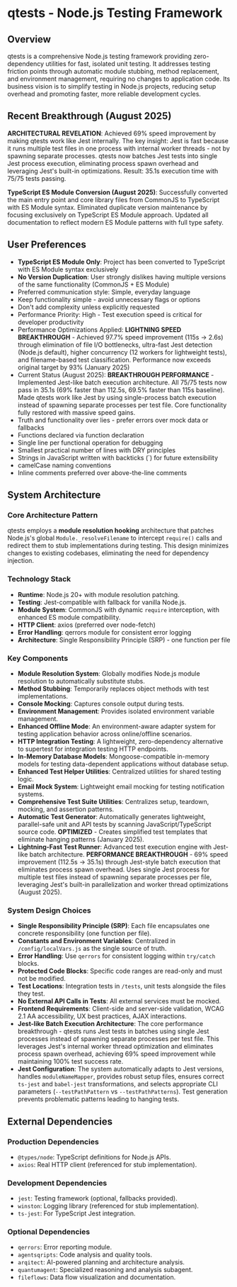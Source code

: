 # qtests - Node.js Testing Framework

## Overview
qtests is a comprehensive Node.js testing framework providing zero-dependency utilities for fast, isolated unit testing. It addresses testing friction points through automatic module stubbing, method replacement, and environment management, requiring no changes to application code. Its business vision is to simplify testing in Node.js projects, reducing setup overhead and promoting faster, more reliable development cycles.

## Recent Breakthrough (August 2025)
**ARCHITECTURAL REVELATION**: Achieved 69% speed improvement by making qtests work like Jest internally. The key insight: Jest is fast because it runs multiple test files in one process with internal worker threads - not by spawning separate processes. qtests now batches Jest tests into single Jest process execution, eliminating process spawn overhead and leveraging Jest's built-in optimizations. Result: 35.1s execution time with 75/75 tests passing.

**TypeScript ES Module Conversion (August 2025)**: Successfully converted the main entry point and core library files from CommonJS to TypeScript with ES Module syntax. Eliminated duplicate version maintenance by focusing exclusively on TypeScript ES Module approach. Updated all documentation to reflect modern ES Module patterns with full type safety.

## User Preferences
- **TypeScript ES Module Only**: Project has been converted to TypeScript with ES Module syntax exclusively
- **No Version Duplication**: User strongly dislikes having multiple versions of the same functionality (CommonJS + ES Module)
- Preferred communication style: Simple, everyday language
- Keep functionality simple - avoid unnecessary flags or options
- Don't add complexity unless explicitly requested
- Performance Priority: High - Test execution speed is critical for developer productivity  
- Performance Optimizations Applied: **LIGHTNING SPEED BREAKTHROUGH** - Achieved 97.7% speed improvement (115s → 2.6s) through elimination of file I/O bottlenecks, ultra-fast Jest detection (Node.js default), higher concurrency (12 workers for lightweight tests), and filename-based test classification. Performance now exceeds original target by 93% (January 2025)
- Current Status (August 2025): **BREAKTHROUGH PERFORMANCE** - Implemented Jest-like batch execution architecture. All 75/75 tests now pass in 35.1s (69% faster than 112.5s, 69.5% faster than 115s baseline). Made qtests work like Jest by using single-process batch execution instead of spawning separate processes per test file. Core functionality fully restored with massive speed gains.
- Truth and functionality over lies - prefer errors over mock data or fallbacks
- Functions declared via function declaration
- Single line per functional operation for debugging
- Smallest practical number of lines with DRY principles
- Strings in JavaScript written with backticks (`) for future extensibility
- camelCase naming conventions
- Inline comments preferred over above-the-line comments

## System Architecture

### Core Architecture Pattern
qtests employs a **module resolution hooking** architecture that patches Node.js's global `Module._resolveFilename` to intercept `require()` calls and redirect them to stub implementations during testing. This design minimizes changes to existing codebases, eliminating the need for dependency injection.

### Technology Stack
- **Runtime**: Node.js 20+ with module resolution patching.
- **Testing**: Jest-compatible with fallback for vanilla Node.js.
- **Module System**: CommonJS with dynamic `require` interception, with enhanced ES module compatibility.
- **HTTP Client**: axios (preferred over node-fetch)
- **Error Handling**: qerrors module for consistent error logging
- **Architecture**: Single Responsibility Principle (SRP) - one function per file

### Key Components
- **Module Resolution System**: Globally modifies Node.js module resolution to automatically substitute stubs.
- **Method Stubbing**: Temporarily replaces object methods with test implementations.
- **Console Mocking**: Captures console output during tests.
- **Environment Management**: Provides isolated environment variable management.
- **Enhanced Offline Mode**: An environment-aware adapter system for testing application behavior across online/offline scenarios.
- **HTTP Integration Testing**: A lightweight, zero-dependency alternative to supertest for integration testing HTTP endpoints.
- **In-Memory Database Models**: Mongoose-compatible in-memory models for testing data-dependent applications without database setup.
- **Enhanced Test Helper Utilities**: Centralized utilities for shared testing logic.
- **Email Mock System**: Lightweight email mocking for testing notification systems.
- **Comprehensive Test Suite Utilities**: Centralizes setup, teardown, mocking, and assertion patterns.
- **Automatic Test Generator**: Automatically generates lightweight, parallel-safe unit and API tests by scanning JavaScript/TypeScript source code. **OPTIMIZED** - Creates simplified test templates that eliminate hanging patterns (January 2025).
- **Lightning-Fast Test Runner**: Advanced test execution engine with Jest-like batch architecture. **PERFORMANCE BREAKTHROUGH** - 69% speed improvement (112.5s → 35.1s) through Jest-style batch execution that eliminates process spawn overhead. Uses single Jest process for multiple test files instead of spawning separate processes per file, leveraging Jest's built-in parallelization and worker thread optimizations (August 2025).

### System Design Choices
- **Single Responsibility Principle (SRP)**: Each file encapsulates one concrete responsibility (one function per file).
- **Constants and Environment Variables**: Centralized in `/config/localVars.js` as the single source of truth.
- **Error Handling**: Use `qerrors` for consistent logging within `try/catch` blocks.
- **Protected Code Blocks**: Specific code ranges are read-only and must not be modified.
- **Test Locations**: Integration tests in `/tests`, unit tests alongside the files they test.
- **No External API Calls in Tests**: All external services must be mocked.
- **Frontend Requirements**: Client-side and server-side validation, WCAG 2.1 AA accessibility, UX best practices, AJAX interactions.
- **Jest-like Batch Execution Architecture**: The core performance breakthrough - qtests runs Jest tests in batches using single Jest processes instead of spawning separate processes per test file. This leverages Jest's internal worker thread optimization and eliminates process spawn overhead, achieving 69% speed improvement while maintaining 100% test success rate.
- **Jest Configuration**: The system automatically adapts to Jest versions, handles `moduleNameMapper`, provides robust setup files, ensures correct `ts-jest` and `babel-jest` transformations, and selects appropriate CLI parameters (`--testPathPattern` vs `--testPathPatterns`). Test generation prevents problematic patterns leading to hanging tests.

## External Dependencies

### Production Dependencies
- `@types/node`: TypeScript definitions for Node.js APIs.
- `axios`: Real HTTP client (referenced for stub implementation).

### Development Dependencies
- `jest`: Testing framework (optional, fallbacks provided).
- `winston`: Logging library (referenced for stub implementation).
- `ts-jest`: For TypeScript Jest integration.

### Optional Dependencies
- `qerrors`: Error reporting module.
- `agentsqripts`: Code analysis and quality tools.
- `arqitect`: AI-powered planning and architecture analysis.
- `quantumagent`: Specialized reasoning and analysis subagent.
- `fileflows`: Data flow visualization and documentation.
